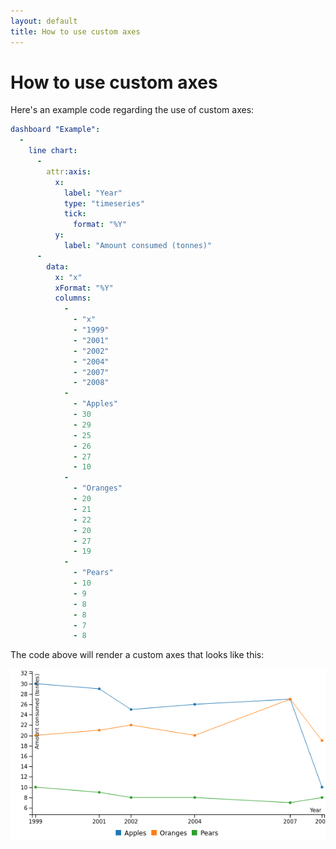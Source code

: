 ```yaml
---
layout: default
title: How to use custom axes
---
```


# How to use custom axes
Here's an example code regarding the use of custom axes: 

```yaml
dashboard "Example": 
  - 
    line chart: 
      - 
        attr:axis: 
          x: 
            label: "Year"
            type: "timeseries"
            tick: 
              format: "%Y"
          y: 
            label: "Amount consumed (tonnes)"
      - 
        data: 
          x: "x"
          xFormat: "%Y"
          columns: 
            - 
              - "x"
              - "1999"
              - "2001"
              - "2002"
              - "2004"
              - "2007"
              - "2008"
            - 
              - "Apples"
              - 30
              - 29
              - 25
              - 26
              - 27
              - 10
            - 
              - "Oranges"
              - 20
              - 21
              - 22
              - 20
              - 27
              - 19
            - 
              - "Pears"
              - 10
              - 9
              - 8
              - 8
              - 7
              - 8

```
The code above will render a custom axes that looks like this:

![](../screenshots/custom_axes.png)
